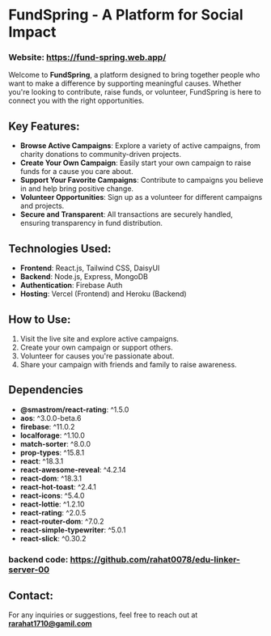 # FundSpring - A Platform for Social Impact

### Website: https://fund-spring.web.app/

Welcome to **FundSpring**, a platform designed to bring together people who want to make a difference by supporting meaningful causes. Whether you're looking to contribute, raise funds, or volunteer, FundSpring is here to connect you with the right opportunities.

## Key Features:
- **Browse Active Campaigns**: Explore a variety of active campaigns, from charity donations to community-driven projects.
- **Create Your Own Campaign**: Easily start your own campaign to raise funds for a cause you care about.
- **Support Your Favorite Campaigns**: Contribute to campaigns you believe in and help bring positive change.
- **Volunteer Opportunities**: Sign up as a volunteer for different campaigns and projects.
- **Secure and Transparent**: All transactions are securely handled, ensuring transparency in fund distribution.

## Technologies Used:
- **Frontend**: React.js, Tailwind CSS, DaisyUI
- **Backend**: Node.js, Express, MongoDB
- **Authentication**: Firebase Auth
- **Hosting**: Vercel (Frontend) and Heroku (Backend)

## How to Use:
1. Visit the live site and explore active campaigns.
2. Create your own campaign or support others.
3. Volunteer for causes you're passionate about.
4. Share your campaign with friends and family to raise awareness.

## Dependencies

- **@smastrom/react-rating**: ^1.5.0  
- **aos**: ^3.0.0-beta.6  
- **firebase**: ^11.0.2  
- **localforage**: ^1.10.0  
- **match-sorter**: ^8.0.0  
- **prop-types**: ^15.8.1  
- **react**: ^18.3.1  
- **react-awesome-reveal**: ^4.2.14  
- **react-dom**: ^18.3.1  
- **react-hot-toast**: ^2.4.1  
- **react-icons**: ^5.4.0  
- **react-lottie**: ^1.2.10  
- **react-rating**: ^2.0.5  
- **react-router-dom**: ^7.0.2  
- **react-simple-typewriter**: ^5.0.1  
- **react-slick**: ^0.30.2  

### backend code: https://github.com/rahat0078/edu-linker-server-00

## Contact:
For any inquiries or suggestions, feel free to reach out at **rarahat1710@gamil.com**
